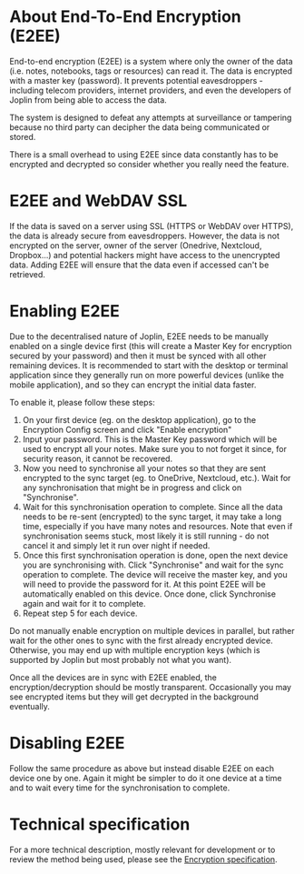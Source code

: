 # About End-To-End Encryption (E2EE)

End-to-end encryption (E2EE) is a system where only the owner of the data (i.e. notes, notebooks, tags or resources) can read it. 
The data is encrypted with a master key (password). It prevents potential eavesdroppers - including telecom providers, internet providers, and even the developers of Joplin from being able to access the data.

The system is designed to defeat any attempts at surveillance or tampering because no third party can decipher the data being communicated or stored.

There is a small overhead to using E2EE since data constantly has to be encrypted and decrypted so consider whether you really need the feature.

# E2EE and WebDAV SSL

If the data is saved on a server using  SSL (HTTPS or WebDAV over HTTPS), the data is already secure from eavesdroppers. However, the data is not encrypted on the server, owner of the server (Onedrive, Nextcloud, Dropbox...) and potential hackers might have access to the unencrypted data. Adding E2EE will ensure that the data even if accessed can't be retrieved.

# Enabling E2EE

Due to the decentralised nature of Joplin, E2EE needs to be manually enabled on a single device first (this will create a Master Key for encryption secured by your password) and then it must be synced with all other remaining devices. It is recommended to start with the desktop or terminal application since they generally run on more powerful devices (unlike the mobile application), and so they can encrypt the initial data faster.

To enable it, please follow these steps:

1. On your first device (eg. on the desktop application), go to the Encryption Config screen and click "Enable encryption"
2. Input your password. This is the Master Key password which will be used to encrypt all your notes. Make sure you to not forget it since, for security reason, it cannot be recovered.
3. Now you need to synchronise all your notes so that they are sent encrypted to the sync target (eg. to OneDrive, Nextcloud, etc.). Wait for any synchronisation that might be in progress and click on "Synchronise".
4. Wait for this synchronisation operation to complete. Since all the data needs to be re-sent (encrypted) to the sync target, it may take a long time, especially if you have many notes and resources. Note that even if synchronisation seems stuck, most likely it is still running - do not cancel it and simply let it run over night if needed.
5. Once this first synchronisation operation is done, open the next device you are synchronising with. Click "Synchronise" and wait for the sync operation to complete. The device will receive the master key, and you will need to provide the password for it. At this point E2EE will be automatically enabled on this device. Once done, click Synchronise again and wait for it to complete.
6. Repeat step 5 for each device.

Do not manually enable encryption on multiple devices in parallel, but rather wait for the other ones to sync with the first already encrypted device. Otherwise, you may end up with multiple encryption keys (which is supported by Joplin but most probably not what you want).

Once all the devices are in sync with E2EE enabled, the encryption/decryption should be mostly transparent. Occasionally you may see encrypted items but they will get decrypted in the background eventually.

# Disabling E2EE

Follow the same procedure as above but instead disable E2EE on each device one by one. Again it might be simpler to do it one device at a time and to wait every time for the synchronisation to complete.

# Technical specification

For a more technical description, mostly relevant for development or to review the method being used, please see the [Encryption specification](https://joplinapp.org/spec/).
